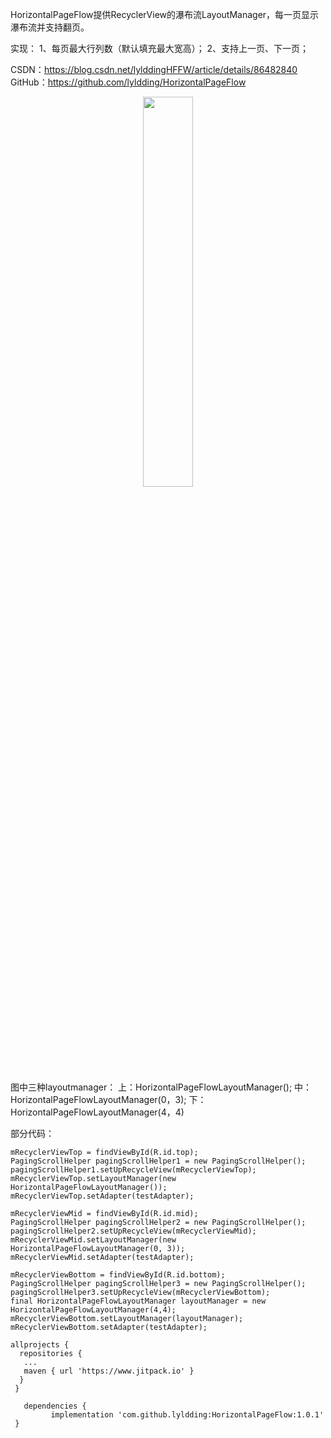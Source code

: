 

HorizontalPageFlow提供RecyclerView的瀑布流LayoutManager，每一页显示瀑布流并支持翻页。 

实现：
1、每页最大行列数（默认填充最大宽高）；
2、支持上一页、下一页；

CSDN：https://blog.csdn.net/lylddingHFFW/article/details/86482840
GitHub：https://github.com/lyldding/HorizontalPageFlow

<div align="center">
<img src="https://img-blog.csdnimg.cn/20190114193857755.png?x-oss-process=image/watermark,type_ZmFuZ3poZW5naGVpdGk,shadow_10,text_aHR0cHM6Ly9ibG9nLmNzZG4ubmV0L2x5bGRkaW5nSEZGVw==,size_16,color_FFFFFF,t_70"  width ="40%" />
</div>

图中三种layoutmanager：
上：HorizontalPageFlowLayoutManager();
中：HorizontalPageFlowLayoutManager(0，3);
下：HorizontalPageFlowLayoutManager(4，4)

部分代码：

```
mRecyclerViewTop = findViewById(R.id.top);   
PagingScrollHelper pagingScrollHelper1 = new PagingScrollHelper();       
pagingScrollHelper1.setUpRecycleView(mRecyclerViewTop);       
mRecyclerViewTop.setLayoutManager(new HorizontalPageFlowLayoutManager());     
mRecyclerViewTop.setAdapter(testAdapter);

mRecyclerViewMid = findViewById(R.id.mid);      
PagingScrollHelper pagingScrollHelper2 = new PagingScrollHelper();       
pagingScrollHelper2.setUpRecycleView(mRecyclerViewMid);       
mRecyclerViewMid.setLayoutManager(new HorizontalPageFlowLayoutManager(0, 3));   
mRecyclerViewMid.setAdapter(testAdapter);
 
mRecyclerViewBottom = findViewById(R.id.bottom);    
PagingScrollHelper pagingScrollHelper3 = new PagingScrollHelper();       
pagingScrollHelper3.setUpRecycleView(mRecyclerViewBottom);     
final HorizontalPageFlowLayoutManager layoutManager = new HorizontalPageFlowLayoutManager(4,4);    
mRecyclerViewBottom.setLayoutManager(layoutManager);       
mRecyclerViewBottom.setAdapter(testAdapter);
```

```
allprojects {
  repositories {
   ...
   maven { url 'https://www.jitpack.io' }
  }
 }
  
   dependencies {
         implementation 'com.github.lyldding:HorizontalPageFlow:1.0.1'
 }
```


